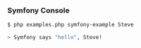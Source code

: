 ### Symfony Console

```sh
$ php examples.php symfony-example Steve
```

```sh
> Symfony says "hello", Steve!
```
<!-- .element: class="fragment" -->